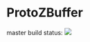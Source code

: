 # ProtoZBuffer
master build status: <img src="https://ci.appveyor.com/api/projects/status/4rot9gj23qvsrc2d/branch/master?svg=true" />
